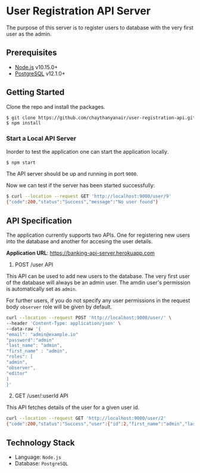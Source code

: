 # User Registration API Server

The purpose of this server is to register users to database with the very first user as the admin.

## Prerequisites

- [Node.js](https://nodejs.org) v10.15.0+
- [PostgreSQL](https://postgresql.org) v12.1.0+

## Getting Started

Clone the repo and install the packages.

``` bash
$ git clone https://github.com/chaythanyanair/user-registration-api.gits
$ npm install
```

### Start a Local API Server

Inorder to test the application one can start the application locally. 

```bash
$ npm start
```
The API server should be up and running in port `9000`.

Now we can test if the server has been started successfully:

```bash
$ curl --location --request GET 'http://localhost:9000/user/9' 
{"code":200,"status":"Success","message":"No user found"}
```

## API Specification

The application currently supports two APIs. One for registering new users into the database and another for accesing the user details.


__Application URL__: https://banking-api-server.herokuapp.com


1. POST /user API

This API can be used to add new users to the database. The very first user of the database will always be an admin user. The amdin user's permission is automatically set as `admin`.

For further users, if you do not specify any user permissions in the request body `observer` role will be given by default.

```bash
curl --location --request POST 'http://localhost:9000/user/' \
--header 'Content-Type: application/json' \
--data-raw '{
"email": "admin@example.io"
"password":"admin"
"last_name": "admin",
"first_name" : "admin",
"roles": [
"admin",
"observer",
"editor"
]
}'
```
2. GET /user/:userId API

This API fetches details of the user for a given user id.

```bash
curl --location --request GET 'http://localhost:9000/user/2' 
{"code":200,"status":"Success","user":{"id":2,"first_name":"admin","last_name":"admin","email":"admin@example.io","roles":["observer"]}}
```


## Technology Stack

- Language: `Node.js`
- Database: `PostgreSQL`

